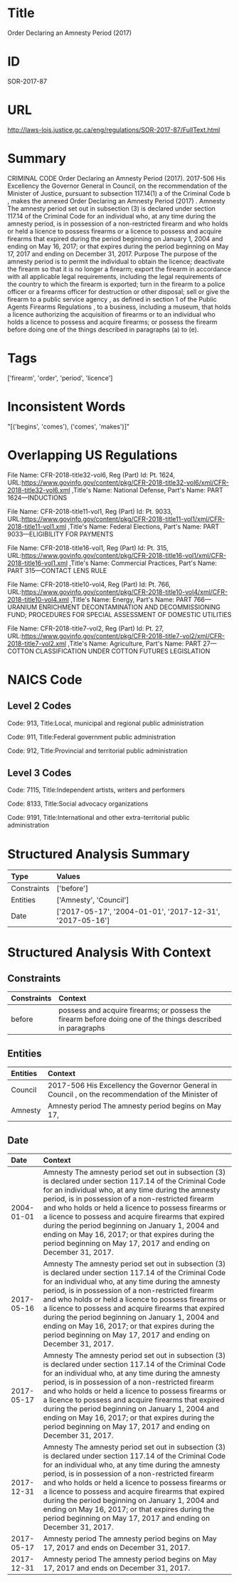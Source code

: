 # Title
Order Declaring an Amnesty Period (2017)


# ID
SOR-2017-87

# URL
http://laws-lois.justice.gc.ca/eng/regulations/SOR-2017-87/FullText.html


# Summary
CRIMINAL CODE Order Declaring an Amnesty Period (2017).
2017-506 His Excellency the Governor General in Council, on the recommendation of the Minister of Justice, pursuant to subsection 117.14(1) a  of the  Criminal Code b , makes the annexed  Order Declaring an Amnesty Period (2017) .
Amnesty The amnesty period set out in subsection (3) is declared under section 117.14 of the  Criminal Code  for an individual who, at any time during the amnesty period, is in possession of a non-restricted firearm and who holds or held a licence to possess firearms or a licence to possess and acquire firearms that expired during the period beginning on January 1, 2004 and ending on May 16, 2017; or that expires during the period beginning on May 17, 2017 and ending on December 31, 2017.
Purpose The purpose of the amnesty period is to permit the individual to obtain the licence; deactivate the firearm so that it is no longer a firearm; export the firearm in accordance with all applicable legal requirements, including the legal requirements of the country to which the firearm is exported; turn in the firearm to a police officer or a firearms officer for destruction or other disposal; sell or give the firearm to a  public service agency , as defined in section 1 of the  Public Agents Firearms Regulations , to a business, including a museum, that holds a licence authorizing the acquisition of firearms or to an individual who holds a licence to possess and acquire firearms; or possess the firearm before doing one of the things described in paragraphs (a) to (e).


# Tags
['firearm', 'order', 'period', 'licence']


# Inconsistent Words
"[('begins', 'comes'), ('comes', 'makes')]"


# Overlapping US Regulations
File Name: CFR-2018-title32-vol6, Reg (Part) Id: Pt. 1624, URL:https://www.govinfo.gov/content/pkg/CFR-2018-title32-vol6/xml/CFR-2018-title32-vol6.xml
,Title's Name: National Defense, Part's Name: PART 1624—INDUCTIONS

File Name: CFR-2018-title11-vol1, Reg (Part) Id: Pt. 9033, URL:https://www.govinfo.gov/content/pkg/CFR-2018-title11-vol1/xml/CFR-2018-title11-vol1.xml
,Title's Name: Federal Elections, Part's Name: PART 9033—ELIGIBILITY FOR PAYMENTS

File Name: CFR-2018-title16-vol1, Reg (Part) Id: Pt. 315, URL:https://www.govinfo.gov/content/pkg/CFR-2018-title16-vol1/xml/CFR-2018-title16-vol1.xml
,Title's Name: Commercial Practices, Part's Name: PART 315—CONTACT LENS RULE

File Name: CFR-2018-title10-vol4, Reg (Part) Id: Pt. 766, URL:https://www.govinfo.gov/content/pkg/CFR-2018-title10-vol4/xml/CFR-2018-title10-vol4.xml
,Title's Name: Energy, Part's Name: PART 766—URANIUM ENRICHMENT DECONTAMINATION AND DECOMMISSIONING FUND; PROCEDURES FOR SPECIAL ASSESSMENT OF DOMESTIC UTILITIES

File Name: CFR-2018-title7-vol2, Reg (Part) Id: Pt. 27, URL:https://www.govinfo.gov/content/pkg/CFR-2018-title7-vol2/xml/CFR-2018-title7-vol2.xml
,Title's Name: Agriculture, Part's Name: PART 27—COTTON CLASSIFICATION UNDER COTTON FUTURES LEGISLATION




# NAICS Code
## Level 2 Codes
Code: 913, Title:Local, municipal and regional public administration

Code: 911, Title:Federal government public administration

Code: 912, Title:Provincial and territorial public administration




## Level 3 Codes
Code: 7115, Title:Independent artists, writers and performers

Code: 8133, Title:Social advocacy organizations

Code: 9191, Title:International and other extra-territorial public administration







# Structured Analysis Summary
| Type        | Values                                                   |
|:------------|:---------------------------------------------------------|
| Constraints | ['before']                                               |
| Entities    | ['Amnesty', 'Council']                                   |
| Date        | ['2017-05-17', '2004-01-01', '2017-12-31', '2017-05-16'] |


# Structured Analysis With Context
 


## Constraints
| Constraints   | Context                                                                                                     |
|:--------------|:------------------------------------------------------------------------------------------------------------|
| before        | possess and acquire firearms; or possess the firearm before doing one of the things described in paragraphs |


## Entities
| Entities   | Context                                                                                             |
|:-----------|:----------------------------------------------------------------------------------------------------|
| Council    | 2017-506 His Excellency the Governor General in  Council , on the recommendation of the Minister of |
| Amnesty    | Amnesty period The amnesty period begins on May 17,                                                 |


## Date
| Date       | Context                                                                                                                                                                                                                                                                                                                                                                                                                                                                                                       |
|:-----------|:--------------------------------------------------------------------------------------------------------------------------------------------------------------------------------------------------------------------------------------------------------------------------------------------------------------------------------------------------------------------------------------------------------------------------------------------------------------------------------------------------------------|
| 2004-01-01 | Amnesty The amnesty period set out in subsection (3) is declared under section 117.14 of the  Criminal Code  for an individual who, at any time during the amnesty period, is in possession of a non-restricted firearm and who holds or held a licence to possess firearms or a licence to possess and acquire firearms that expired during the period beginning on January 1, 2004 and ending on May 16, 2017; or that expires during the period beginning on May 17, 2017 and ending on December 31, 2017. |
| 2017-05-16 | Amnesty The amnesty period set out in subsection (3) is declared under section 117.14 of the  Criminal Code  for an individual who, at any time during the amnesty period, is in possession of a non-restricted firearm and who holds or held a licence to possess firearms or a licence to possess and acquire firearms that expired during the period beginning on January 1, 2004 and ending on May 16, 2017; or that expires during the period beginning on May 17, 2017 and ending on December 31, 2017. |
| 2017-05-17 | Amnesty The amnesty period set out in subsection (3) is declared under section 117.14 of the  Criminal Code  for an individual who, at any time during the amnesty period, is in possession of a non-restricted firearm and who holds or held a licence to possess firearms or a licence to possess and acquire firearms that expired during the period beginning on January 1, 2004 and ending on May 16, 2017; or that expires during the period beginning on May 17, 2017 and ending on December 31, 2017. |
| 2017-12-31 | Amnesty The amnesty period set out in subsection (3) is declared under section 117.14 of the  Criminal Code  for an individual who, at any time during the amnesty period, is in possession of a non-restricted firearm and who holds or held a licence to possess firearms or a licence to possess and acquire firearms that expired during the period beginning on January 1, 2004 and ending on May 16, 2017; or that expires during the period beginning on May 17, 2017 and ending on December 31, 2017. |
| 2017-05-17 | Amnesty period The amnesty period begins on May 17, 2017 and ends on December 31, 2017.                                                                                                                                                                                                                                                                                                                                                                                                                       |
| 2017-12-31 | Amnesty period The amnesty period begins on May 17, 2017 and ends on December 31, 2017.                                                                                                                                                                                                                                                                                                                                                                                                                       |


